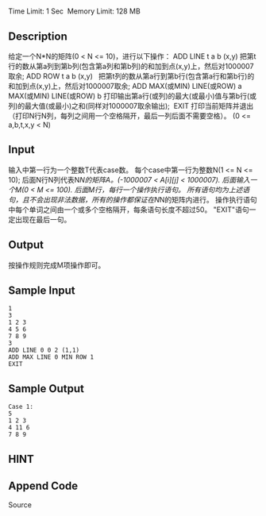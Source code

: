 # 
Time Limit: 1 Sec  Memory Limit: 128 MB


## Description
给定一个N*N的矩阵(0 < N <= 10)，进行以下操作：
ADD LINE t a b (x,y) 把第t行的数从第a列到第b列(包含第a列和第b列)的和加到点(x,y)上，然后对1000007取余;
ADD ROW t a b (x,y)   把第t列的数从第a行到第b行(包含第a行和第b行)的和加到点(x,y)上，然后对1000007取余;
ADD MAX(或MIN) LINE(或ROW) a MAX(或MIN) LINE(或ROW) b
打印输出第a行(或列)的最大(或最小)值与第b行(或列)的最大值(或最小)之和(同样对1000007取余输出); 
EXIT 打印当前矩阵并退出（打印N行N列，每列之间用一个空格隔开，最后一列后面不需要空格）。
(0 <= a,b,t,x,y < N)


## Input
输入中第一行为一个整数T代表case数。
每个case中第一行为整数N(1 <= N <= 10);
后面N行N列代表N*N的矩阵A。(-1000007 < A[i][j] < 1000007).
后面输入一个M(0 < M <= 100).
后面M行，每行一个操作执行语句。
所有语句均为上述语句，且不会出现非法数据，所有的操作都保证在N*N的矩阵内进行。
操作执行语句中每个单词之间由一个或多个空格隔开，每条语句长度不超过50。
"EXIT"语句一定出现在最后一句。

## Output
按操作规则完成M项操作即可。

## Sample Input
```
1
3
1 2 3
4 5 6
7 8 9
3
ADD LINE 0 0 2 (1,1)
ADD MAX LINE 0 MIN ROW 1
EXIT

```
## Sample Output
```
Case 1:
5
1 2 3
4 11 6
7 8 9
```

## HINT


## Append Code
Source